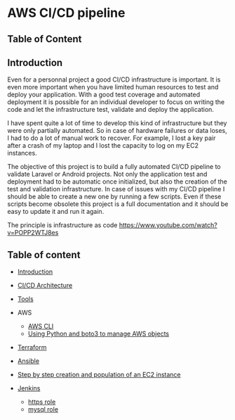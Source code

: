 # AWS CI/CD pipeline

## Table of Content

## Introduction

Even for a personnal project a good CI/CD infrastructure is important. It is even more important when you have limited human resources to test and deploy your application. With a good test coverage and automated deployment it is possible for an individual developer to focus on writing the code and let the infrastructure test, validate and deploy the application.

I have spent quite a lot of time to develop this kind of infrastructure but they were only partially automated. So in case of hardware failures or data loses, I had to do a lot of manual work to recover. For example, I lost a key pair after a crash of my laptop and I lost the capacity to log on my EC2 instances.

The objective of this project is to build a fully automated CI/CD pipeline to validate Laravel or Android projects. Not only the application test and deployment had to be automatic once initialized, but also the creation of the test and validation infrastructure. In case of issues with my CI/CD pipeline I should be able to create a new one by running a few scripts. Even if these scripts become obsolete this project is a full documentation and it should be easy to update it and run it again.

The principle is infrastructure as code https://www.youtube.com/watch?v=POPP2WTJ8es

## Table of content

- [Introduction](introduction.md) 
- [CI/CD Architecture](architecture.md)
- [Tools](tools.md)
  
- AWS
  - [AWS CLI](aws_cli.md)
  - [Using Python and boto3 to manage AWS objects](python_boto3.md)

- [Terraform](terraform.md)

- [Ansible](ansible.md)

- [Step by step creation and population of an EC2 instance](step_by_step.md)

- [Jenkins](jenkins.md)
  - [https role](https_role.md)
  - [mysql role](mysql_role.md)

